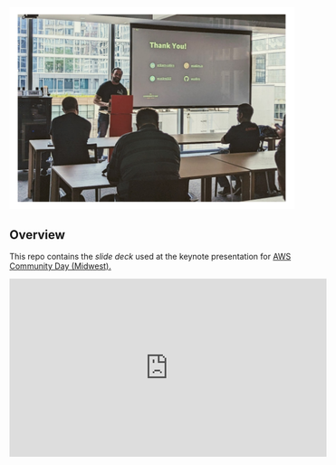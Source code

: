![Session](./session.png)

## Overview
This repo contains the _slide deck_ used at the keynote presentation for [AWS Community Day (Midwest).](https://www.midwestcommunityday.com/)

<iframe width="560" height="315" src="https://www.youtube.com/embed/6EPdfR7A0wY?start=119" title="YouTube video player" frameborder="0" allow="accelerometer; autoplay; clipboard-write; encrypted-media; gyroscope; picture-in-picture; web-share" allowfullscreen></iframe>